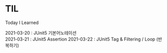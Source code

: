 # TIL
Today I Learned

2021-03-20 : JUnit5 기본어노테이션 <br>
2021-03-21 : JUnit5 Assertion
2021-03-22 : JUnit5 Tag & Filtering / Loop (반복하기)
